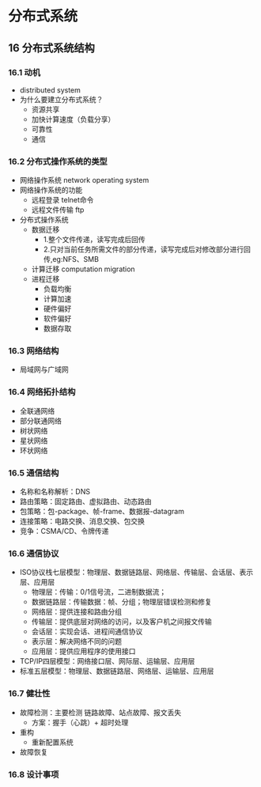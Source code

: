 # 分布式系统

## 16 分布式系统结构

### 16.1 动机

- distributed system
- 为什么要建立分布式系统？
  - 资源共享
  - 加快计算速度（负载分享）
  - 可靠性
  - 通信

### 16.2 分布式操作系统的类型

- 网络操作系统 network operating system
- 网络操作系统的功能
  - 远程登录 telnet命令
  - 远程文件传输 ftp
- 分布式操作系统
  - 数据迁移
    - 1.整个文件传递，读写完成后回传
    - 2.只对当前任务所需文件的部分传递，读写完成后对修改部分进行回传,eg:NFS、SMB
  - 计算迁移 computation migration
  - 进程迁移
    - 负载均衡
    - 计算加速
    - 硬件偏好
    - 软件偏好
    - 数据存取

### 16.3 网络结构

- 局域网与广域网

### 16.4 网络拓扑结构

- 全联通网络
- 部分联通网络
- 树状网络
- 星状网络
- 环状网络

### 16.5 通信结构

- 名称和名称解析：DNS
- 路由策略：固定路由、虚拟路由、动态路由
- 包策略：包-package、帧-frame、数据报-datagram
- 连接策略：电路交换、消息交换、包交换
- 竞争：CSMA/CD、令牌传递

### 16.6 通信协议

- ISO协议栈七层模型：物理层、数据链路层、网络层、传输层、会话层、表示层、应用层
  - 物理层：传输：0/1信号流，二进制数据流；
  - 数据链路层：传输数据：帧、分组；物理层错误检测和修复
  - 网络层：提供连接和路由分组
  - 传输层：提供底层对网络的访问，以及客户机之间报文传输
  - 会话层：实现会话、进程间通信协议
  - 表示层：解决网络不同的问题
  - 应用层：提供应用程序的使用接口
- TCP/IP四层模型：网络接口层、网际层、运输层、应用层
- 标准五层模型：物理层、数据链路层、网络层、运输层、应用层

### 16.7 健壮性

- 故障检测：主要检测 链路故障、站点故障、报文丢失
  - 方案：握手（心跳）+ 超时处理
- 重构
  - 重新配置系统
- 故障恢复

### 16.8 设计事项

